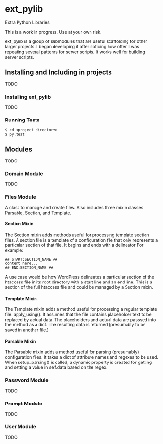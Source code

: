 # ext_pylib
Extra Python Libraries

This is a work in progress. Use at your own risk.

ext_pylib is a group of submodules that are useful scaffolding for other larger
projects. I began developing it after noticing how often I was repeating
several patterns for server scripts. It works well for building server scripts.

## Installing and Including in projects
TODO
### Installing ext_pylib
TODO

### Running Tests
```
$ cd <project directory>
$ py.test
```

## Modules
TODO

### Domain Module
TODO
### Files Module
A class to manage and create files. Also includes three
mixin classes Parsable, Section, and Template.

#### Section Mixin

The Section mixin adds methods useful for processing
template section files. A section file is a template of a
configuration file that only represents a particular
section of that file. It begins and ends with a delineator
For example:
```
## START:SECTION_NAME ##
content here...
## END:SECTION_NAME ##
```
A use case would be how WordPress
delineates a particular section of the htaccess file in its
root directory with a start line and an end line. This is a
section of the full htaccess file and could be managed by a
Section mixin.
#### Template Mixin

The Template mixin adds a method useful for processing a
regular template file: apply_using(). It assumes that the
file contains placeholder text to be replaced by actual
data. The placeholders and actual data are passsed into the
method as a dict. The resulting data is returned
(presumably to be saved in another file.)
#### Parsable Mixin

The Parsable mixin adds a method useful for parsing
(presumably) configuration files. It takes a dict of
attribute names and regexes to be used. When
setup_parsing() is called, a dynamic property is created
for getting and setting a value in self.data based on the
regex.

### Password Module
TODO
### Prompt Module
TODO
### User Module
TODO

